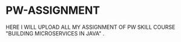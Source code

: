 # PW-ASSIGNMENT
HERE I WILL UPLOAD ALL MY ASSIGNMENT OF PW SKILL COURSE "BUILDING MICROSERVICES IN JAVA" .
